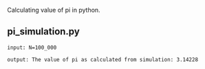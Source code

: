 Calculating value of pi in python.

pi_simulation.py
-------------------
```
input: N=100_000

output: The value of pi as calculated from simulation: 3.14228
```
